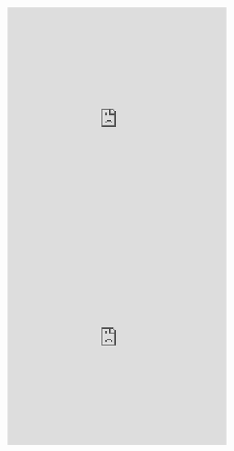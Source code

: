 <iframe width="100%" height="514.109375" frameborder="0"
  src="https://observablehq.com/embed/21597fdf1a58fbe5@179?cells=bar_chart" >   </iframe>


 <iframe width="100%" height="492.140625" frameborder="0"
  src="https://observablehq.com/embed/21597fdf1a58fbe5@186?cells=point_plot"></iframe> 
